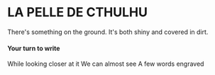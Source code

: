 # LA PELLE DE CTHULHU

There's something on the ground. It's both shiny and covered in dirt. 

#### Your turn to write
While looking closer at it
We can almost see 
A few words engraved
